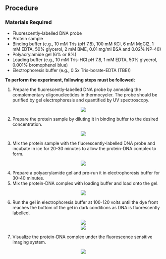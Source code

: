 ## Procedure

### Materials Required 
-	Fluorescently-labelled DNA probe
-	Protein sample
-	Binding buffer (e.g., 10 mM Tris (pH 7.8), 100 mM KCl, 6 mM MgCl2, 1 mM EDTA, 50% glycerol, 2 mM BME, 0.01 mg/ml BSA and 0.02% NP-40)
-	Polyacrylamide gel (6% or 8%)
-	Loading buffer (e.g., 10 mM Tris-HCl pH 7.8, 1 mM EDTA, 50% glycerol, 0.001% bromophenol blue)
-	Electrophoresis buffer (e.g., 0.5x Tris-borate-EDTA (TBE))

**To perform the experiment, following steps must be followed:** 
1.	Prepare the fluorescently-labelled DNA probe by annealing the complementary oligonucleotides in thermocycler. The probe should be purified by gel electrophoresis and quantified by UV spectroscopy.
<div align="center">
<img src="images/dna.png" class="img-fluid">
</div>

2. Prepare the protein sample by diluting it in binding buffer to the desired concentration. 
<div align="center">
<img src="images/samplprep.png" class="img-fluid">
</div>

3.	Mix the protein sample with the fluorescently-labelled DNA probe and incubate in ice for 20-30 minutes to allow the protein-DNA complex to form. 

<div align="center">
<img src="images/icebucketdil.png" class="img-fluid">
</div>

4.	Prepare a polyacrylamide gel and pre-run it in electrophoresis buffer for 30-40 minutes.
5.	Mix the protein-DNA complex with loading buffer and load onto the gel.

<div align="center">
<img src="images/loadingsample.png" class="img-fluid">
</div>

6.	Run the gel in electrophoresis buffer at 100-120 volts until the dye front reaches the bottom of the gel in dark conditions as DNA is fluorescently labelled.

<div align="center">
<img src="images/initial.png" class="img-fluid">
</div>

<div align="center">
<img src="images/final.png" class="img-fluid">
</div>

7.	Visualize the protein-DNA complex under the fluorescence sensitive imaging system.

<div align="center">
<img src="images/uv.png" class="img-fluid">
</div>

<!--div align="center">
<img src="images/detectdna.png" class="img-fluid">
</div>
<div align="center">
<img src="images/output.png" class="img-fluid">
</div-->
